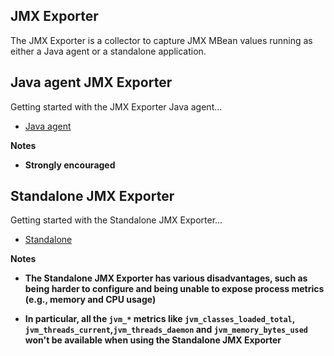 JMX Exporter
---

The JMX Exporter is a collector to capture JMX MBean values running as either a Java agent or a standalone application.

## Java agent JMX Exporter

Getting started with the JMX Exporter Java agent...

- [Java agent](java_agent/README.md)

**Notes**

- **Strongly encouraged**

## Standalone JMX Exporter

Getting started with the Standalone JMX Exporter...

- [Standalone](standalone/README.md)

**Notes**

- **The Standalone JMX Exporter has various disadvantages, such as being harder to configure and being unable to expose process metrics (e.g., memory and CPU usage)**


- **In particular, all the `jvm_*` metrics like `jvm_classes_loaded_total`, `jvm_threads_current`,`jvm_threads_daemon` and `jvm_memory_bytes_used` won't be available when using the Standalone JMX Exporter**